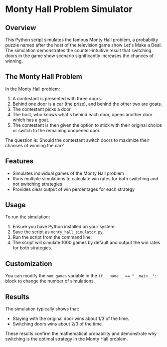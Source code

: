 # Monty Hall Problem Simulator

## Overview

This Python script simulates the famous Monty Hall problem, a probability puzzle named after the host of the television game show Let's Make a Deal. The simulation demonstrates the counter-intuitive result that switching doors in the game show scenario significantly increases the chances of winning.

## The Monty Hall Problem

In the Monty Hall problem:

1. A contestant is presented with three doors.
2. Behind one door is a car (the prize), and behind the other two are goats.
3. The contestant picks a door.
4. The host, who knows what's behind each door, opens another door which has a goat.
5. The contestant is then given the option to stick with their original choice or switch to the remaining unopened door.

The question is: Should the contestant switch doors to maximize their chances of winning the car?

## Features

- Simulates individual games of the Monty Hall problem
- Runs multiple simulations to calculate win rates for both switching and not switching strategies
- Provides clear output of win percentages for each strategy

## Usage

To run the simulation:

1. Ensure you have Python installed on your system.
2. Save the script as `monty_hall_simulator.py`.
3. Run the script from the command line:
4. The script will simulate 1000 games by default and output the win rates for both strategies.

## Customization

You can modify the `num_games` variable in the `if __name__ == "__main__":` block to change the number of simulations.

## Results

The simulation typically shows that:
- Staying with the original door wins about 1/3 of the time.
- Switching doors wins about 2/3 of the time.

These results confirm the mathematical probability and demonstrate why switching is the optimal strategy in the Monty Hall problem.

